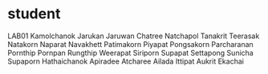 # student
LAB01
Kamolchanok
 Jarukan 
Jaruwan
 Chatree
 Natchapol 
Tanakrit 
Teerasak 
Natakorn 
Naparat 
Navakhett 
Patimakorn
 Piyapat 
Pongsakorn 
Parcharanan
 Pornthip
Pornpan
 Rungthip
 Weerapat 
Siriporn 
Supapat 
Settapong
 Sunicha
 Supaporn 
Hathaichanok 
Apiradee 
Atcharee 
Ailada 
Ittipat 
Aukrit
 Ekachai
